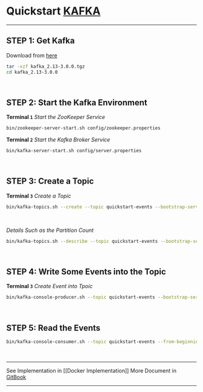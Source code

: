 # Quickstart [KAFKA](https://kafka.apache.org/quickstart)

---

## STEP 1: Get Kafka
Download from [here](https://www.apache.org/dyn/closer.cgi?path=/kafka/3.0.0/kafka_2.13-3.0.0.tgz)
```bash
tar -xzf kafka_2.13-3.0.0.tgz
cd kafka_2.13-3.0.0
```
&nbsp;
&nbsp;

## STEP 2: Start the Kafka Environment
**Terminal `1`**
_Start the ZooKeeper Service_
```bash
bin/zookeeper-server-start.sh config/zookeeper.properties
```
  
**Terminal `2`**
_Start the Kafka Broker Service_
```bash
bin/kafka-server-start.sh config/server.properties
```
&nbsp;
&nbsp;

## STEP 3: Create a Topic
**Terminal `3`**
_Create a Topic_
```bash
bin/kafka-topics.sh --create --topic quickstart-events --bootstrap-server localhost:9092 --partitions 1 --replication-factor 1
```
&nbsp;

_Details Such as the Partition Count_
```bash
bin/kafka-topics.sh --describe --topic quickstart-events --bootstrap-server localhost:9092
```
&nbsp;
&nbsp;

## STEP 4: Write Some Events into the Topic
**Terminal `3`**
_Create Event into Tpoic_
```bash
bin/kafka-console-producer.sh --topic quickstart-events --bootstrap-server localhost:9092
```
&nbsp;
&nbsp;

## STEP 5: Read the Events
```bash
bin/kafka-console-consumer.sh --topic quickstart-events --from-beginning --bootstrap-server localhost:9092
```
&nbsp;
&nbsp;

---

See Implementation in [[Docker Implementation]]
More Document in [GitBook](https://jaceklaskowski.gitbooks.io/apache-kafka/content)

---